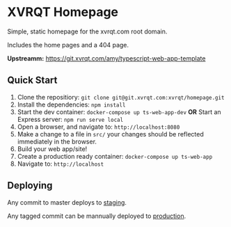 # XVRQT Homepage
Simple, static homepage for the xvrqt.com root domain.

Includes the home pages and a 404 page.

**Upstreamm:** https://git.xvrqt.com/amy/typescript-web-app-template

## Quick Start
1. Clone the repositiory: `git clone git@git.xvrqt.com:xvrqt/homepage.git`
2. Install the dependencies: `npm install`
3. Start the dev container: `docker-compose up ts-web-app-dev` **OR** Start an Express server: `npm run serve local`
4. Open a browser, and navigate to: `http://localhost:8080`
5. Make a change to a file in `src/` your changes should be reflected immediately in the browser.
6. Build your web app/site!
7. Create a production ready container: `docker-compose up ts-web-app`
8. Navigate to: `http://localhost`

## Deploying
Any commit to master deploys to [staging](https://stg.xvrqt.com). 

Any tagged commit can be mannually deployed to [production](https://xvrqt.com).
